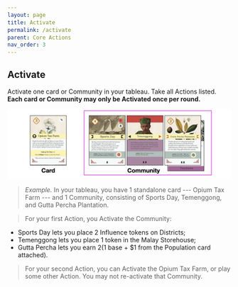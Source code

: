 ```yaml
---
layout: page
title: Activate
permalink: /activate
parent: Core Actions
nav_order: 3
---
```

## Activate

Activate one card or Community in your tableau. Take all Actions listed. **Each card or Community may only be Activated once per round.**

![Activate cards](img/4_activate.jpg)

> *Example.* In your tableau, you have 1 standalone card --- Opium Tax Farm --- and 1 Community, consisting of Sports Day, Temenggong, and Gutta Percha Plantation.

> For your first Action, you Activate the Community:
- Sports Day lets you place 2 Influence tokens on Districts;
- Temenggong lets you place 1 token in the Malay Storehouse;
- Gutta Percha lets you earn $2 ($1 base + $1 from the Population card attached).

> For your second Action, you can Activate the Opium Tax Farm, or play some other Action. You may not re-activate that Community.
